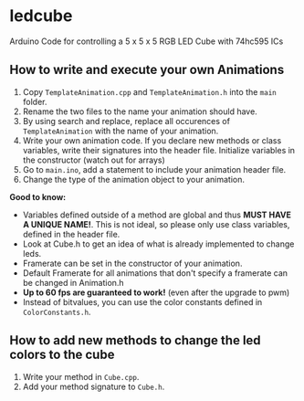 # ledcube
Arduino Code for controlling a 5 x 5 x 5 RGB LED Cube with 74hc595 ICs

## How to write and execute your own Animations
1. Copy `TemplateAnimation.cpp` and `TemplateAnimation.h` into the `main` folder.
2. Rename the two files to the name your animation should have.
3. By using search and replace, replace all occurences of `TemplateAnimation` with the name of your animation.
4. Write your own animation code. If you declare new methods or class variables, write their signatures into the header file. Initialize variables in the constructor (watch out for arrays)
5. Go to `main.ino`, add a statement to include your animation header file.
6. Change the type of the animation object to your animation.

**Good to know:**
- Variables defined outside of a method are global and thus **MUST HAVE A UNIQUE NAME!**. This is not ideal, so please only use class variables, defined in the header file.
- Look at Cube.h to get an idea of what is already implemented to change leds.
- Framerate can be set in the constructor of your animation.
- Default Framerate for all animations that don't specify a framerate can be changed in Animation.h
- **Up to 60 fps are guaranteed to work!** (even after the upgrade to pwm)
- Instead of bitvalues, you can use the color constants defined in `ColorConstants.h`.

## How to add new methods to change the led colors to the cube
1. Write your method in `Cube.cpp`.
2. Add your method signature to `Cube.h`.

